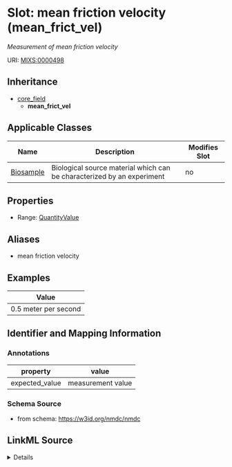 # Slot: mean friction velocity (mean_frict_vel)


_Measurement of mean friction velocity_



URI: [MIXS:0000498](https://w3id.org/mixs/0000498)




## Inheritance

* [core_field](core_field.md)
    * **mean_frict_vel**





## Applicable Classes

| Name | Description | Modifies Slot |
| --- | --- | --- |
[Biosample](Biosample.md) | Biological source material which can be characterized by an experiment |  no  |







## Properties

* Range: [QuantityValue](QuantityValue.md)



## Aliases


* mean friction velocity




## Examples

| Value |
| --- |
| 0.5 meter per second |

## Identifier and Mapping Information





### Annotations

| property | value |
| --- | --- |
| expected_value | measurement value || preferred_unit | meter per second || occurrence | 1 |



### Schema Source


* from schema: https://w3id.org/nmdc/nmdc




## LinkML Source

<details>
```yaml
name: mean_frict_vel
annotations:
  expected_value:
    tag: expected_value
    value: measurement value
  preferred_unit:
    tag: preferred_unit
    value: meter per second
  occurrence:
    tag: occurrence
    value: '1'
description: Measurement of mean friction velocity
title: mean friction velocity
examples:
- value: 0.5 meter per second
from_schema: https://w3id.org/nmdc/nmdc
aliases:
- mean friction velocity
rank: 1000
is_a: core field
slot_uri: MIXS:0000498
multivalued: false
alias: mean_frict_vel
domain_of:
- Biosample
range: QuantityValue

```
</details>